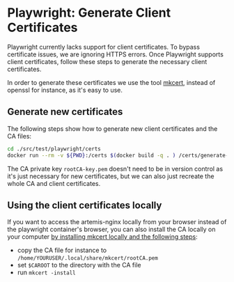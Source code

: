 # Playwright: Generate Client Certificates

Playwright currently lacks support for client certificates. To bypass certificate issues, we are ignoring HTTPS errors.
Once Playwright supports client certificates, follow these steps to generate the necessary client certificates.

In order to generate these certificates we use the tool [mkcert](https://github.com/FiloSottile/mkcert),
instead of openssl for instance, as it's easy to use.

## Generate new certificates
The following steps show how to generate new client certificates and the CA files:

```bash
cd ./src/test/playwright/certs
docker run --rm -v ${PWD}:/certs $(docker build -q . ) /certs/generate-certs.sh artemis-nginx artemis.example localhost 127.0.0.1 ::1
```

The CA private key `rootCA-key.pem` doesn't need to be in version control as it's just necessary for new certificates,
but we can also just recreate the whole CA and client certificates.

## Using the client certificates locally
If you want to access the artemis-nginx locally from your browser instead of the playwright container's browser,
you can also install the CA locally on your computer
[by installing mkcert locally and the following steps](https://github.com/FiloSottile/mkcert#installing-the-ca-on-other-systems):

* copy the CA file for instance to `/home/YOURUSER/.local/share/mkcert/rootCA.pem`
* set `$CAROOT` to the directory with the CA file
* run `mkcert -install`
